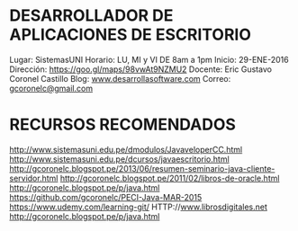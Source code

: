 # DESARROLLADOR DE APLICACIONES DE ESCRITORIO

Lugar: SistemasUNI
Horario: LU, MI y VI DE 8am a 1pm
Inicio: 29-ENE-2016
Dirección: https://goo.gl/maps/98vwAt9NZMU2
Docente: Eric Gustavo Coronel Castillo
Blog: www.desarrollasoftware.com
Correo: gcoronelc@gmail.com

# RECURSOS RECOMENDADOS

http://www.sistemasuni.edu.pe/dmodulos/JavaveloperCC.html
http://www.sistemasuni.edu.pe/dcursos/javaescritorio.html
http://gcoronelc.blogspot.pe/2013/06/resumen-seminario-java-cliente-servidor.html
http://gcoronelc.blogspot.pe/2011/02/libros-de-oracle.html
http://gcoronelc.blogspot.pe/p/java.html
https://github.com/gcoronelc/PECI-Java-MAR-2015
https://www.udemy.com/learning-git/
HTTP://www.librosdigitales.net
http://gcoronelc.blogspot.pe/p/java.html

